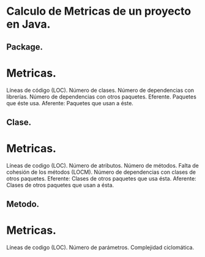 Calculo de Metricas de un proyecto en Java.
==========================================================================================

## Package.
# Metricas.
Líneas de código (LOC).
Número de clases.
Número de dependencias con librerías. 
Número de dependencias con otros paquetes.
Eferente. Paquetes que éste usa. 
Aferente: Paquetes que usan a éste.

## Clase.
# Metricas.
Líneas de codigo (LOC).
Número de atributos.
Número de métodos.
Falta de cohesión de los métodos (LOCM). 
Número de dependencias con clases de otros paquetes.
Eferente: Clases de otros paquetes que usa ésta.
Aferente: Clases de otros paquetes que usan a ésta.

## Metodo.
# Metricas.
Líneas de codigo (LOC).
Número de parámetros.
Complejidad ciclomática.